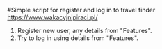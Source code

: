 #Simple script for register and log in to travel finder https://www.wakacyjnipiraci.pl/

1) Register new user, any details from "Features".
2) Try to log in using details from "Features".

[//]: # (3&#41; Check the searching box. )
